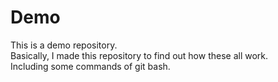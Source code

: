 # Demo
This is a demo repository.  
Basically, I made this repository to find out how these all work.  
Including some commands of git bash.

